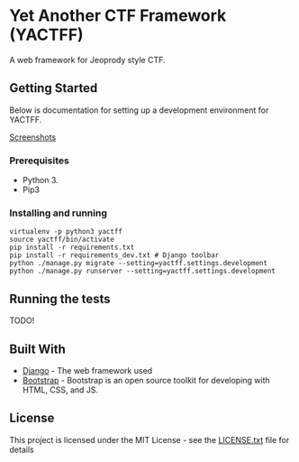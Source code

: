 # Yet Another CTF Framework (YACTFF)

A web framework for Jeoprody style CTF.

## Getting Started

Below is documentation for setting up a development environment for YACTFF.

[Screenshots](https://github.com/odinje/yactff/wiki/Screenshots)

### Prerequisites

* Python 3.
* Pip3

### Installing and running

```
virtualenv -p python3 yactff
source yactff/bin/activate
pip install -r requirements.txt
pip install -r requirements_dev.txt # Django toolbar 
python ./manage.py migrate --setting=yactff.settings.development
python ./manage.py runserver --setting=yactff.settings.development
```

## Running the tests

TODO!

## Built With

* [Django](https://www.djangoproject.com/) - The web framework used
* [Bootstrap](https://getbootstrap.com/) - Bootstrap is an open source toolkit for developing with HTML, CSS, and JS.

## License

This project is licensed under the MIT License - see the [LICENSE.txt](LICENSE.txt) file for details
